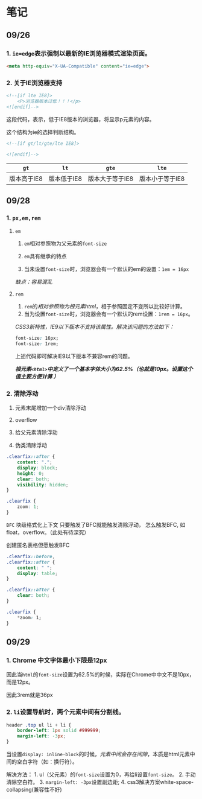 # 笔记

## 09/26

### 1. `ie=edge`表示强制以最新的IE浏览器模式渲染页面。

```html
<meta http-equiv="X-UA-Compatible" content="ie=edge">
```

### 2. 关于IE浏览器支持

```html
<!--[if lte IE8]>
    <P>浏览器版本过低！！！</p>
<![endif]-->    
```

这段代码，表示，低于IE8版本的浏览器，将显示p元素的内容。

这个结构为ie的选择判断结构。

```html
<!--[if gt/lt/gte/lte IE8]>

<![endif]-->   
```

|`gt`|`lt`|`gte`|`lte`|
|:-----:|:-----:|:-----:|:-----:|
|版本高于IE8|版本低于IE8|版本大于等于IE8|版本小于等于IE8|


## 09/28

### 1. `px,em,rem`

1. `em`


    1. `em`相对参照物为父元素的`font-size`

    2. `em`具有继承的特点

    3. 当未设置`font-size`时，浏览器会有一个默认的em的设置：`1em = 16px`

    *缺点：容易混乱*


2. `rem`

    1. `rem`的*相对参照物为根元素html*，相于参照固定不变所以比较好计算。
    2. 当为设置`font-size`时，浏览器会有一个默认的rem设置：`1rem = 16px`。
    
    *CSS3新特性，IE9以下版本不支持该属性。解决该问题的方法如下：*

    ```css
    font-size: 16px;
    font-size: 1rem;
    ```

    上述代码即可解决IE9以下版本不兼容rem的问题。

    ***根元素`<html>`中定义了一个基本字体大小为62.5%（也就是10px。设置这个值主要方便计算 ）***

### 2. 清除浮动

1. 元素末尾增加一个div清除浮动

2. overflow

3. 给父元素清除浮动

4. 伪类清除浮动

```css
.clearfix::after {
    content: ".";
    display: block;
    height: 0;
    clear: both;
    visibility: hidden;
}

.clearfix {
    zoom: 1;
}
```

`BFC` 块级格式化上下文
只要触发了BFC就能触发清除浮动，
怎么触发BFC, 如float，overflow。（此处有待深究）

创建匿名表格但愿触发BFC

```css
.clearfix::before,
.clearfix::after {
    content: " ";
    display: table;
}

.clearfix::after {
    clear: both;
}

.clearfix {
    *zoom: 1;
}
```



## 09/29

### 1. Chrome 中文字体最小下限是12px

因此当`html`的`font-size`设置为62.5%的时候，实际在Chrome中中文不是10px，而是12px。

因此3rem就是36px


### 2. `li`设置导航时，两个元素中间有分割线。

```css
header .top ul li + li {
    border-left: 1px solid #999999;
    margin-left: -3px;
}
```
当设置`display: inline-block`的时候，*元素中间会存在间隙*，本质是html元素中间的空白字符（如：换行符）。

解决方法：
    1. ul（父元素）的`font-size`设置为0，再给li设置`font-size`。
    2. 手动清除空白符。
    3. `margin-left: -3px`设置副边距;
    4. css3解决方案white-space-collapsing(兼容性不好)